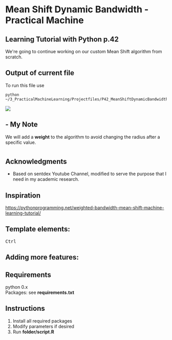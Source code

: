 # Mean Shift Dynamic Bandwidth - Practical Machine
## Learning Tutorial with Python p.42

We're going to continue working on our custom Mean Shift algorithm from scratch.

## Output of current file
To run this file use

```
python ~/3_PracticalMachineLearning/Projectfiles/P42_MeanShiftDynamicBandwidth.py
```

![](./output_images/P-X.png)


## - My Note
We will add a **weight** to the algorithm to avoid changing the radius after a specific value.
#

## Acknowledgments
* Based on sentdex Youtube Channel, modified to serve the purpose that I need in my academic research.

## Inspiration

https://pythonprogramming.net/weighted-bandwidth-mean-shift-machine-learning-tutorial/


## Template elements:
<kbd>Ctrl</kbd>
## Adding more features:
## Requirements
python 0.x <br />
Packages: see **requirements.txt** <br />
## Instructions
1. Install all required packages
2. Modify parameters if desired
3. Run **folder/script.R**
